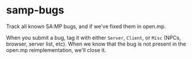 # samp-bugs
Track all known SA:MP bugs, and if we've fixed them in open.mp.

When you submit a bug, tag it with either `Server`, `Client`, or `Misc` (NPCs, browser, server list, etc).  When we know that the bug is not present in the open.mp reimplementation, we'll close it. 

